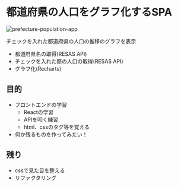 # 都道府県の人口をグラフ化するSPA

![prefecture-population-app](https://user-images.githubusercontent.com/83830525/171405435-bf68d2ca-7a7f-4f1f-b4ad-4d1ef9a74514.png)

チェックを入れた都道府県の人口の推移のグラフを表示

- 都道府県名の取得(RESAS API)
- チェックを入れた際の人口の取得(RESAS API)
- グラフ化(Recharts)

## 目的
- フロントエンドの学習
  - Reactの学習
  - APIを叩く練習
  - html、cssのタグ等を覚える
- 何か残るものを作ってみたい！

## 残り
- cssで見た目を整える
- リファクタリング


